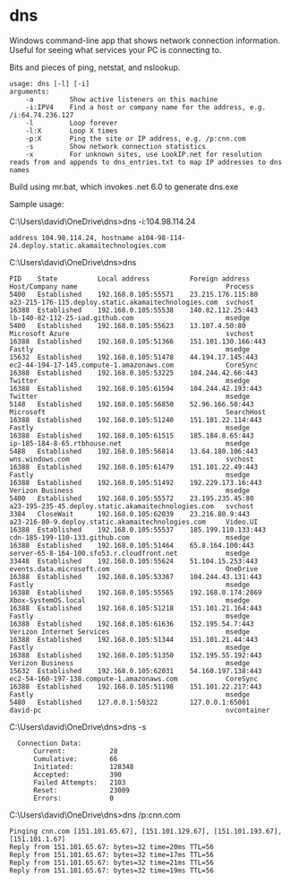 # dns

Windows command-line app that shows network connection information. Useful for seeing what services your PC
is connecting to. 

Bits and pieces of ping, netstat, and nslookup.

    usage: dns [-l] [-i]
    arguments:
        -a         Show active listeners on this machine
        -i:IPV4    Find a host or company name for the address, e.g. /i:64.74.236.127
        -l         Loop forever
        -l:X       Loop X times
        -p:X       Ping the site or IP address, e.g. /p:cnn.com
        -s         Show network connection statistics
        -x         For unknown sites, use LookIP.net for resolution
    reads from and appends to dns_entries.txt to map IP addresses to dns names
    
Build using mr.bat, which invokes .net 6.0 to generate dns.exe

Sample usage:

C:\Users\david\OneDrive\dns>dns -i:104.98.114.24

    address 104.98.114.24, hostname a104-98-114-24.deploy.static.akamaitechnologies.com
    
C:\Users\david\OneDrive\dns>dns

    PID    State          Local address          Foreign address          Host/Company name                                     Process
    5400   Established    192.168.0.105:55571    23.215.176.115:80        a23-215-176-115.deploy.static.akamaitechnologies.com  svchost
    16388  Established    192.168.0.105:55538    140.82.112.25:443        lb-140-82-112-25-iad.github.com                       msedge
    5400   Established    192.168.0.105:55623    13.107.4.50:80           Microsoft Azure                                       svchost
    16388  Established    192.168.0.105:51366    151.101.130.166:443      Fastly                                                msedge
    15632  Established    192.168.0.105:51478    44.194.17.145:443        ec2-44-194-17-145.compute-1.amazonaws.com             CoreSync
    16388  Established    192.168.0.105:53225    104.244.42.66:443        Twitter                                               msedge
    16388  Established    192.168.0.105:61594    104.244.42.193:443       Twitter                                               msedge
    5148   Established    192.168.0.105:56850    52.96.166.50:443         Microsoft                                             SearchHost
    16388  Established    192.168.0.105:51240    151.101.22.114:443       Fastly                                                msedge
    16388  Established    192.168.0.105:61515    185.184.8.65:443         ip-185-184-8-65.rtbhouse.net                          msedge
    5488   Established    192.168.0.105:56814    13.64.180.106:443        wns.windows.com                                       svchost
    16388  Established    192.168.0.105:61479    151.101.22.49:443        Fastly                                                msedge
    16388  Established    192.168.0.105:51492    192.229.173.16:443       Verizon Business                                      msedge
    5400   Established    192.168.0.105:55572    23.195.235.45:80         a23-195-235-45.deploy.static.akamaitechnologies.com   svchost
    3384   CloseWait      192.168.0.105:62039    23.216.80.9:443          a23-216-80-9.deploy.static.akamaitechnologies.com     Video.UI
    16388  Established    192.168.0.105:55537    185.199.110.133:443      cdn-185-199-110-133.github.com                        msedge
    16388  Established    192.168.0.105:51464    65.8.164.100:443         server-65-8-164-100.sfo53.r.cloudfront.net            msedge
    33448  Established    192.168.0.105:55624    51.104.15.253:443        events.data.microsoft.com                             OneDrive
    16388  Established    192.168.0.105:53367    104.244.43.131:443       Fastly                                                msedge
    16388  Established    192.168.0.105:55565    192.168.0.174:2869       Xbox-SystemOS.local                                   msedge
    16388  Established    192.168.0.105:51218    151.101.21.164:443       Fastly                                                msedge
    16388  Established    192.168.0.105:61636    152.195.54.7:443         Verizon Internet Services                             msedge
    16388  Established    192.168.0.105:51344    151.101.21.44:443        Fastly                                                msedge
    16388  Established    192.168.0.105:51350    152.195.55.192:443       Verizon Business                                      msedge
    15632  Established    192.168.0.105:62031    54.160.197.138:443       ec2-54-160-197-138.compute-1.amazonaws.com            CoreSync
    16388  Established    192.168.0.105:51198    151.101.22.217:443       Fastly                                                msedge
    5480   Established    127.0.0.1:50322        127.0.0.1:65001          david-pc                                              nvcontainer

C:\Users\david\OneDrive\dns>dns -s

      Connection Data:
          Current:           28
          Cumulative:        66
          Initiated:         128348
          Accepted:          390
          Failed Attempts:   2103
          Reset:             23009
          Errors:            0
          
C:\Users\david\OneDrive\dns>dns /p:cnn.com

    Pinging cnn.com [151.101.65.67], [151.101.129.67], [151.101.193.67], [151.101.1.67]
    Reply from 151.101.65.67: bytes=32 time=20ms TTL=56
    Reply from 151.101.65.67: bytes=32 time=17ms TTL=56
    Reply from 151.101.65.67: bytes=32 time=21ms TTL=56
    Reply from 151.101.65.67: bytes=32 time=19ms TTL=56
